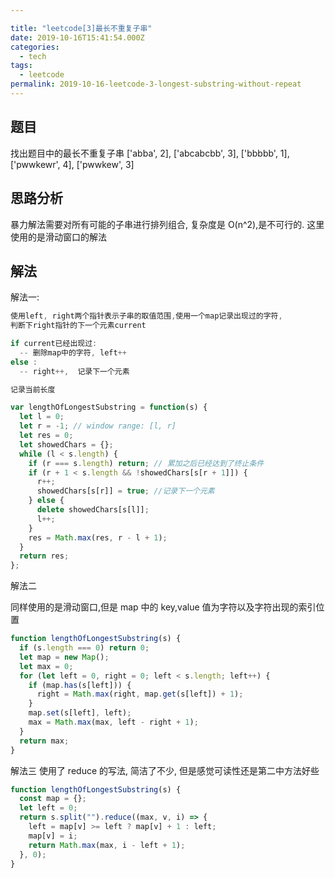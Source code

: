 ```yaml
---

title: "leetcode[3]最长不重复子串"
date: 2019-10-16T15:41:54.000Z
categories:
  - tech
tags: 
  - leetcode
permalink: 2019-10-16-leetcode-3-longest-substring-without-repeat
---
```


## 题目

找出题目中的最长不重复子串
['abba', 2],
['abcabcbb', 3],
['bbbbb', 1],
['pwwkewr', 4],
['pwwkew', 3]

## 思路分析

暴力解法需要对所有可能的子串进行排列组合, 复杂度是 O(n^2),是不可行的.
这里使用的是滑动窗口的解法

## 解法

解法一:

```js
使用left, right两个指针表示子串的取值范围,使用一个map记录出现过的字符,
判断下right指针的下一个元素current

if current已经出现过:
  -- 删除map中的字符, left++
else :
  -- right++,  记录下一个元素

记录当前长度
```

```js
var lengthOfLongestSubstring = function(s) {
  let l = 0;
  let r = -1; // window range: [l, r]
  let res = 0;
  let showedChars = {};
  while (l < s.length) {
    if (r === s.length) return; // 累加之后已经达到了终止条件
    if (r + 1 < s.length && !showedChars[s[r + 1]]) {
      r++;
      showedChars[s[r]] = true; //记录下一个元素
    } else {
      delete showedChars[s[l]];
      l++;
    }
    res = Math.max(res, r - l + 1);
  }
  return res;
};
```

解法二

同样使用的是滑动窗口,但是 map 中的 key,value 值为字符以及字符出现的索引位置

```js
function lengthOfLongestSubstring(s) {
  if (s.length === 0) return 0;
  let map = new Map();
  let max = 0;
  for (let left = 0, right = 0; left < s.length; left++) {
    if (map.has(s[left])) {
      right = Math.max(right, map.get(s[left]) + 1);
    }
    map.set(s[left], left);
    max = Math.max(max, left - right + 1);
  }
  return max;
}
```

解法三
使用了 reduce 的写法, 简洁了不少, 但是感觉可读性还是第二中方法好些

```js
function lengthOfLongestSubstring(s) {
  const map = {};
  let left = 0;
  return s.split("").reduce((max, v, i) => {
    left = map[v] >= left ? map[v] + 1 : left;
    map[v] = i;
    return Math.max(max, i - left + 1);
  }, 0);
}
```
